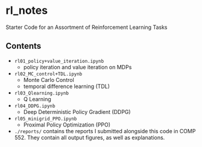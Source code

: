 # rl_notes

Starter Code for an Assortment of Reinforcement Learning Tasks

## Contents

- `rl01_policy+value_iteration.ipynb`
  - policy iteration and value iteration on MDPs
- `rl02_MC_control+TDL.ipynb`
  - Monte Carlo Control
  - temporal difference learning (TDL)
- `rl03_Qlearning.ipynb`
  - Q Learning
- `rl04_DDPG.ipynb`
  - Deep Deterministic Policy Gradient (DDPG)
- `rl05_minigrid_PPO.ipynb`
  - Proximal Policy Optimization (PPO)
- `./reports/` contains the reports I submitted alongside this code in COMP 552. They contain all output figures, as well as explanations.
